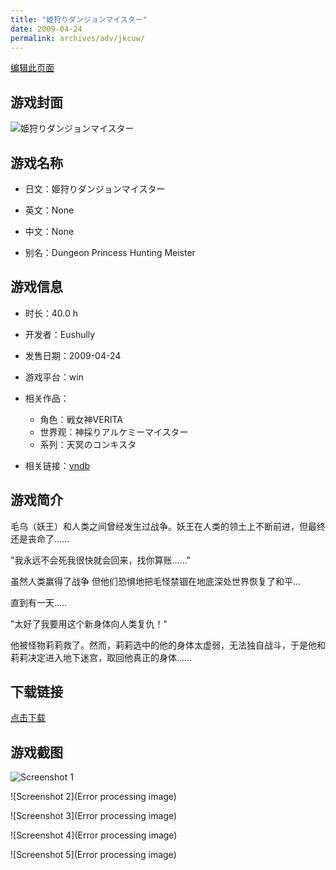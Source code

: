 ```yaml
---
title: "姫狩りダンジョンマイスター"
date: 2009-04-24
permalink: archives/adv/jkcuw/
---
```

[编辑此页面](https://github.com/ACG-3/ADV3-source/blob/main/source/_posts/%E5%A7%AB%E7%8B%A9%E3%82%8A%E3%83%80%E3%83%B3%E3%82%B8%E3%83%A7%E3%83%B3%E3%83%9E%E3%82%A4%E3%82%B9%E3%82%BF%E3%83%BC.md)

## 游戏封面

![姫狩りダンジョンマイスター](https://pan.timero.xyz/d/onedrive/img_lib_001/%E5%A7%AB%E7%8B%A9%E3%82%8A%E3%83%80%E3%83%B3%E3%82%B8%E3%83%A7%E3%83%B3%E3%83%9E%E3%82%A4%E3%82%B9%E3%82%BF%E3%83%BC_cover.avif)


## 游戏名称

- 日文：姫狩りダンジョンマイスター
- 英文：None
- 中文：None

- 别名：Dungeon Princess Hunting Meister


## 游戏信息

- 时长：40.0 h
- 开发者：Eushully
- 发售日期：2009-04-24
- 游戏平台：win
- 相关作品：
   - 角色：戦女神VERITA
   - 世界观：神採りアルケミーマイスター
   - 系列：天冥のコンキスタ

- 相关链接：[vndb](https://vndb.org/v1195)


## 游戏简介

毛乌（妖王）和人类之间曾经发生过战争。妖王在人类的领土上不断前进，但最终还是丧命了......

"我永远不会死我很快就会回来，找你算账......"

虽然人类赢得了战争 但他们恐惧地把毛怪禁锢在地底深处世界恢复了和平...

直到有一天.....

"太好了我要用这个新身体向人类复仇！"

他被怪物莉莉救了。然而，莉莉选中的他的身体太虚弱，无法独自战斗，于是他和莉莉决定进入地下迷宫，取回他真正的身体......




## 下载链接

[点击下载](https://pan.timero.xyz/onedrive/adv_lib_001/%E5%A7%AB%E7%8B%A9%E3%82%8A%E3%83%80%E3%83%B3%E3%82%B8%E3%83%A7%E3%83%B3%E3%83%9E%E3%82%A4%E3%82%B9%E3%82%BF%E3%83%BC)


## 游戏截图


![Screenshot 1](https://pan.timero.xyz/d/onedrive/img_lib_001/%E5%A7%AB%E7%8B%A9%E3%82%8A%E3%83%80%E3%83%B3%E3%82%B8%E3%83%A7%E3%83%B3%E3%83%9E%E3%82%A4%E3%82%B9%E3%82%BF%E3%83%BC_Screenshot_1.avif)

![Screenshot 2](Error processing image)

![Screenshot 3](Error processing image)

![Screenshot 4](Error processing image)

![Screenshot 5](Error processing image)

